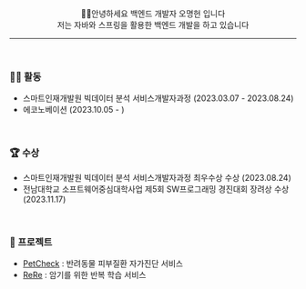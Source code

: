 <div align = center>
🙇‍♂️안녕하세요 백엔드 개발자 오명헌 입니다 <br>
저는 자바와 스프링을 활용한 백엔드 개발을 하고 있습니다
</div>

---

<br>

### 🙋‍♂️ 활동
- 스마트인재개발원 빅데이터 분석 서비스개발자과정 (2023.03.07 - 2023.08.24) <br>
- 에코노베이션 (2023.10.05 - )
<br>

### 🏆 수상
- 스마트인재개발원 빅데이터 분석 서비스개발자과정 최우수상 수상 (2023.08.24)
- 전남대학교 소프트웨어중심대학사업 제5회 SW프로그래밍 경진대회 장려상 수상 (2023.11.17)
<br>

### 📍 프로젝트
- [PetCheck](https://github.com/jsh0508/PetCheck#readme) : 반려동물 피부질환 자가진단 서비스
- [ReRe](https://github.com/JNU-econovation/ReRe) : 암기를 위한 반복 학습 서비스


